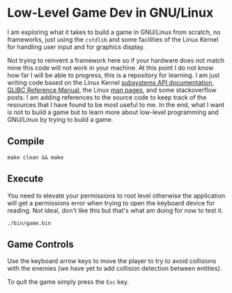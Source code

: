 # Low-Level Game Dev in GNU/Linux
I am exploring what it takes to build a game in GNU/Linux from scratch, no frameworks,
just using the `cstdlib` and some facilities of the Linux Kernel for handling user input
and for graphics display.

Not trying to reinvent a framework here so if your hardware does not match mine this code
will not work in your machine. At this point I do not know how far I will be able to
progress, this is a repository for learning. I am just writing code based on the
Linux Kernel
[subsystems API documentation](https://www.kernel.org/doc/html/latest/subsystem-apis.html#human-interfaces),
[GLIBC Reference Manual](https://sourceware.org/glibc/manual/2.41/html_mono/libc.html),
the Linux [man pages](https://man7.org/linux/man-pages/man1/man.1.html), and some
stackoverflow posts.
I am adding references to the source code to keep track of the resources that
I have found to be most useful to me. In the end, what I want is not to build a game
but to learn more about low-level programming and GNU/Linux by trying to build a game.

## Compile

```
make clean && make
```

## Execute

You need to elevate your permissions to root level otherwise the application will get
a permissions error when trying to open the keyboard device for reading. Not ideal,
don't like this but that's what am doing for now to test it.

```
./bin/game.bin
```

## Game Controls

Use the keyboard arrow keys to move the player to try to avoid collisions with the
enemies (we have yet to add collision detection between entities).

To quit the game simply press the `Esc` key.

